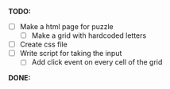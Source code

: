 **TODO:**

- [ ] Make a html page for puzzle
  - [ ] Make a grid with hardcoded letters
- [ ] Create css file
- [ ] Write script for taking the input
  - [ ] Add click event on every cell of the grid

**DONE:**